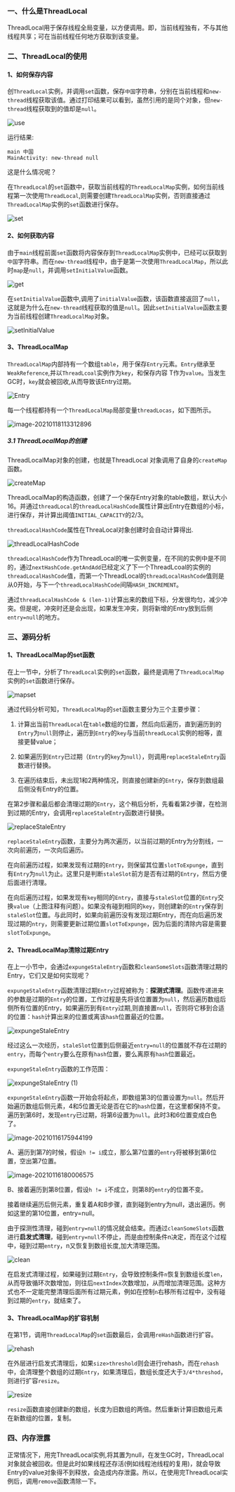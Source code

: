 ### 一、什么是ThreadLocal

ThreadLocal用于保存线程全局变量，以方便调用。即，当前线程独有，不与其他线程共享；可在当前线程任何地方获取到该变量。

### 二、ThreadLocal的使用

####  1、如何保存内容

创`ThreadLocal`实例，并调用`set`函数，保存`中国`字符串，分别在当前线程和`new-thread`线程获取该值。通过打印结果可以看到，虽然引用的是同个对象，但`new-thread`线程获取到的值却是`null`。

![use](https://cdn.jsdelivr.net/gh/Android-XXM/dio@main/img/20210115104823.png)

运行结果:

```
main 中国
MainActivity: new-thread null
```

这是什么情况呢？

在`ThreadLocal`的`set`函数中，获取当前线程的`ThreadLocalMap`实例，如何当前线程第一次使用`ThreadLocal`,则需要创建`ThreadLocalMap`实例，否则直接通过`ThreadLocalMap`实例的`set`函数进行保存。

![set](https://cdn.jsdelivr.net/gh/Android-XXM/dio@main/img/20210115103657.png)



#### 2、如何获取内容

由于`main`线程前面`set`函数将内容保存到`ThreadLocalMap`实例中，已经可以获取到`中国`字符串。而在`new-thread`线程中，由于是第一次使用`ThreadLocalMap`，所以此时`map`是`null`，并调用`setInitialValue`函数。

![get](https://cdn.jsdelivr.net/gh/Android-XXM/dio@main/img/20210115111259.png)

在`setInitialValue`函数中,调用了`initialValue`函数，该函数直接返回了`null`，这就是为什么在`new-thread`线程获取的值是`null`。因此`setInitialValue`函数主要为当前线程创建`ThreadLocalMap`对象。

![setInitialValue](https://cdn.jsdelivr.net/gh/Android-XXM/dio@main/img/20210115112648.png)

#### 3、ThreadLocalMap

`ThreadLocalMap`内部持有一个数组`table`，用于保存`Entry`元素。`Entry`继承至`WeakReference`,并以`ThreadLcoal`实例作为`key`，和保存内容 T作为`value`。当发生GC时，`key`就会被回收,从而导致该Entry过期。

![Entry](https://cdn.jsdelivr.net/gh/Android-XXM/dio@main/img/20210118144659.png)

每一个线程都持有一个`ThreadLocalMap`局部变量`threadLocas`，如下图所示。

![image-20210118113312896](https://cdn.jsdelivr.net/gh/Android-XXM/dio@main/img/20210118113312.png)

##### 3.1 ThreadLocalMap的创建

ThreadLocalMap对象的创建，也就是ThreadLocal 对象调用了自身的`createMap`函数。

![createMap](https://cdn.jsdelivr.net/gh/Android-XXM/dio@main/img/20210115114648.png)

ThreadLocalMap的构造函数，创建了一个保存Entry对象的table数组，默认大小16。并通过`threadLocal`的`threadLocalHashCode`属性计算出Entry在数组的小标，进行保存，并计算出阈值`INITIAL_CAPACITY`的2/3。



`threadLocalHashCode`属性在ThreaLocal对象创建时会自动计算得出.

![threadLocalHashCode](https://cdn.jsdelivr.net/gh/Android-XXM/dio@main/img/20210115145913.png)

`threadLocalHashCode`作为ThreadLocal的唯一实例变量，在不同的实例中是不同的，通过`nextHashCode.getAndAdd`已经定义了下一个ThreadLcoal的实例的`threadLocalHashCode`值，而第一个ThreadLocal的`threadLocalHashCode`值则是从0开始，与下一个`threadLocalHashCode`间隔`HASH_INCREMENT`。

通过`threadLocalHashCode & (len-1)`计算出来的数组下标，分发很均匀，减少冲突。但是呢，冲突时还是会出现，如果发生冲突，则将新增的Entry放到后侧`entry=null`的地方。

### 三、源码分析

#### 1、ThreadLocalMap的set函数

在上一节中，分析了`ThreadLocal`实例的`set`函数，最终是调用了`ThreadLocalMap`实例的`set`函数进行保存。

![mapset](https://cdn.jsdelivr.net/gh/Android-XXM/dio@main/img/20210116153208.png)

通过代码分析可知，`ThreadLocalMap`的`set`函数主要分为三个主要步骤：

1. 计算出当前`ThreadLocal`在`table`数组的位置，然后向后遍历，直到遍历到的`Entry`为`null`则停止，遍历到`Entry`的`key`与当前`threadLocal`实例的相等，直接更替value；

2. 如果遍历到`Entry`已过期（`Entry`的`key`为`null`），则调用`replaceStaleEntry`函数进行替换。

3. 在遍历结束后，未出现1和2两种情况，则直接创建新的`Entry`，保存到数组最后侧没有Entry的位置。


在第2步骤和最后都会清理过期的`Entry`，这个稍后分析，先看看第2步骤，在检测到过期的Entry，会调用`replaceStaleEntry`函数进行替换。

   ![replaceStaleEntry](https://cdn.jsdelivr.net/gh/Android-XXM/dio@main/img/20210116152455.png)

`replaceStaleEntry`函数，主要分为两次遍历，以当前过期的Entry为分割线，一次向前遍历，一次向后遍历。

在向前遍历过程，如果发现有过期的`Entry`，则保留其位置`slotToExpunge`，直到有`Entry`为`null`为止。这里只是判断`staleSlot`前方是否有过期的`Entry`，然后方便后面进行清理。

在向后遍历过程，如果发现有`key`相同的`Entry`，直接与`staleSlot`位置的`Entry`交换`value`（上图注释有问题）。如果没有碰到相同的`key`，则创建新的`Entry`保存到`staleSlot`位置。与此同时，如果向前遍历没有发现过期Entry，而在向后遍历发现过期的`ntry`，则需要更新过期位置`slotToExpunge`，因为后面的清除内容是需要`slotToExpunge`。

#### 2、ThreadLocalMap清除过期Entry

在上一小节中，会通过`expungeStaleEntry`函数和`cleanSomeSlots`函数清理过期的Entry，它们又是如何实现呢？

`expungeStaleEntry`函数清理过期`Entry`过程被称为：**探测式清理**。函数传递进来的参数是过期的`Entry`的位置，工作过程是先将该位置置为`null`，然后遍历数组后侧所有位置的Entry，如果遍历到有`Entry`过期,则直接置`null`，否则将它移到合适的位置：`hash`计算出来的位置或离该`hash`位置最近的位置。

![expungeStaleEntry](https://cdn.jsdelivr.net/gh/Android-XXM/dio@main/img/20210116165619.png)

经过这么一次经历，`staleSlot`位置到后侧最近`entry=null`的位置就不存在过期的`entry`，而每个`entry`要么在原有`hash`位置，要么离原有`hash`位置最近。

`expungeStaleEntry`函数的工作范围：

![expungeStaleEntry (1)](https://cdn.jsdelivr.net/gh/Android-XXM/dio@main/img/20210116174219.png)

`expungeStaleEntry`函数一开始会将起点，即数组第3的位置设置为`null`。然后开始遍历数组后侧元素，4和5位置无论是否在它的`hash`位置，在这里都保持不变。遍历到第6时，发现`entry`已过期，将第6设置为`null`。此时3和6位置变成白色了。

![image-20210116175944199](https://cdn.jsdelivr.net/gh/Android-XXM/dio@main/img/20210116175944.png)

A、遍历到第7的时候，假设`h != i`成立，那么第7位置的`entry`将被移到第6位置，空出第7位置。

![image-20210116180006575](https://cdn.jsdelivr.net/gh/Android-XXM/dio@main/img/20210116180006.png)

B、接着遍历到第8位置，假设`h != i`不成立，则第8的`entry`的位置不变。

接着继续遍历后侧元素，重复着A和B步骤，直到碰到entry为null，退出遍历。例如这里的第10位置，entry=null。

由于探测性清理，碰到`entry=null`的情况就会结束。而通过`cleanSomeSlots`函数进行**启发式清理**，碰到`entry=null`不停止，而是由控制条件n决定，而在这个过程中，碰到过期`entry`，n又恢复到数组长度,加大清理范围。

![clean](https://cdn.jsdelivr.net/gh/Android-XXM/dio@main/img/20210118101626.png)

在启发式清理过程，如果碰到过期`Entry`，会导致控制条件`n`恢复到数组长度`len`，从而导致循环次数增加，则往后`nextIndex`次数增加，从而增加清理范围。这种方式也不一定能完整清理后面所有过期元素，例如在控制`n`右移所有过程中，没有碰到过期的`entry`，就结束了。

####  3、ThreadLocalMap的扩容机制

在第1节，调用`ThreadLocalMap`的`set`函数最后，会调用`reHash`函数进行扩容。

![rehash](https://cdn.jsdelivr.net/gh/Android-XXM/dio@main/img/20210118110300.png)

在外层进行启发式清理后，如果`size>threshold`则会进行rehash，而在`rehash`中，会清理整个数组的过期`Entry`，如果清理后，数组长度还大于`3/4*threshod`，则进行扩容`resize`。

![resize](https://cdn.jsdelivr.net/gh/Android-XXM/dio@main/img/20210118111623.png)

`resize`函数直接创建新的数组，长度为旧数组的两倍。然后重新计算旧数组元素在新数组的位置，复制。

### 四、内存泄露

正常情况下，用完ThreadLocal实例,将其置为null，在发生GC时，ThreadLocal对象就会被回收。但是此时如果线程还存活(例如线程池线程的复用)，就会导致Entry的value对象得不到释放，会造成内存泄露。所以，在使用完ThreadLocal实例后，调用`remove`函数清除一下。


